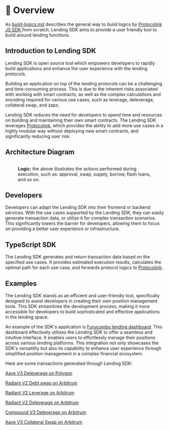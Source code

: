 # 🔮 Overview

As [build-logics.md](../integrate-js-sdk/how-to-use/build-logics.md "mention") describes the general way to build logics by [Protocolink JS SDK ](broken-reference)from scratch, Lending SDK aims to provide a user friendly tool to build around lending functions.&#x20;

## Introduction to Lending SDK

Lending SDK is open source tool which empowers developers to rapidly build applications and enhance the user experience with the lending protocols.

Building an application on top of the lending protocols can be a challenging and time-consuming process. This is due to the inherent risks associated with working with smart contracts, as well as the complex calculations and encoding required for various use cases, such as leverage, deleverage, collateral swap, and zaps.

Lending SDK reduces the need for developers to spend time and resources on building and maintaining their own smart contracts. The Lending SDK leverages [Protocolink](../why-protocolink.md), which provides the ability to add more use cases in a highly modular way without deploying new smart contracts, and significantly reducing user risk.

## Architecture Diagram

<figure><img src="../.gitbook/assets/image (6).png" alt=""><figcaption><p><strong>Logic:</strong> the above illustrates the actions performed during execution, such as: approval, swap, supply, borrow, flash loans, and so on.</p></figcaption></figure>

## Developers

Developers can adapt the Lending SDK into their frontend or backend services. With the use cases supported by the Lending SDK, they can easily generate transaction data, or utilize it for complex transaction scenarios. This significantly lowers the barrier for developers, allowing them to focus on providing a better user experience or infrastructure.

## TypeScript SDK

The Lending SDK generates and return transaction data based on the specified use cases. It provides estimated execution results, calculates the optimal path for each use case, and forwards protocol logics to [Protocolink](../why-protocolink.md).

## Examples

The Lending SDK stands as an efficient and user-friendly tool, specifically designed to assist developers in creating their own position management tools. This SDK streamlines the development process, making it more accessible for developers to build sophisticated and effective applications in the lending space.&#x20;

An example of the SDK's application is [Furucombo lending dashboard](https://furucombo.app/lending). This dashboard effectively utilizes the Lending SDK to offer a seamless and intuitive interface. It enables users to effortlessly manage their positions across various lending platforms. This integration not only showcases the SDK's versatility but also its capability to enhance user experience through simplified position management in a complex financial ecosystem.

Here are some transactions generated through Lending SDK:

[Aave V3 Deleverage on Polygon](https://www.tdly.co/tx/137/0x3f28c81cdb2a058b77c7ebcfafc487ab74666147e3b0fb60bb767d833a567ed4)

[Radiant V2 Debt swap on Arbitrum](https://www.tdly.co/tx/42161/0x77f2872312d8cc126bfbd555fb51f402638d5d7444021d0d5aa18fb9f04c3e4b)

[Radiant V2 Leverage on Arbitrum](https://www.tdly.co/tx/42161/0x4af3d1b4df4fe8c594763a3266cc125778aba4c9226b34773659cf43931eafa3)

[Radiant V2 Deleverage on Arbitrum](https://www.tdly.co/tx/42161/0x93f70429f3c906c5e88eab2ac80e91771fe8b2b8ecdc665c9d48eb7a76ed6af1)

[Compound V3 Deleverage on Arbitrum](https://www.tdly.co/tx/42161/0x11bb3296c6d44800d38e9c4f7e46c9a80247808c571e30ce1dfbeccb7578b49b)

[Aave V3 Collateral Swap on Arbitrum](https://www.tdly.co/tx/42161/0x88b7c18f0d184e5fa7cb3b0e34e765d72a09eea64c84b38ec48a7834d0aa3a6d)







